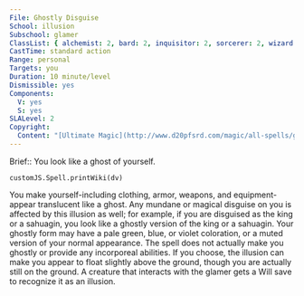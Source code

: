 ```yaml
---
File: Ghostly Disguise
School: illusion
Subschool: glamer
ClassList: { alchemist: 2, bard: 2, inquisitor: 2, sorcerer: 2, wizard: 2, witch: 2, occultist: 2, psychic: 2, mesmerist: 2, medium: 2 }
CastTime: standard action
Range: personal
Targets: you
Duration: 10 minute/level
Dismissible: yes
Components:
  V: yes
  S: yes
SLALevel: 2
Copyright:
  Content: "[Ultimate Magic](http://www.d20pfsrd.com/magic/all-spells/g/ghostly-disguise)"
---
```

Brief:: You look like a ghost of yourself.

```dataviewjs
customJS.Spell.printWiki(dv)
```

You make yourself-including clothing, armor, weapons, and equipment-appear translucent like a ghost. Any mundane or magical disguise on you is affected by this illusion as well; for example, if you are disguised as the king or a sahuagin, you look like a ghostly version of the king or a sahuagin. Your ghostly form may have a pale green, blue, or violet coloration, or a muted version of your normal appearance.  The spell does not actually make you ghostly or provide any incorporeal abilities. If you choose, the illusion can make you appear to float slightly above the ground, though you are actually still on the ground. A creature that interacts with the glamer gets a Will save to recognize it as an illusion.
